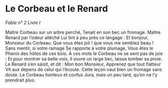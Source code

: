 # Le Corbeau et le Renard

*Fable n° 2*
*Livre I*

Maître Corbeau sur un arbre perché,
Tenait en son bec un fromage.
Maître Renard par l’odeur alléché
Lui tint à peu près ce langage :
Et bonjour, Monsieur du Corbeau.
Que vous êtes joli ! que vous me semblez beau !
Sans mentir, si votre ramage
Se rapporte à votre plumage,
Vous êtes le Phenix des hôtes de ces bois.
À ces mots le Corbeau ne se sent pas de joie :
Et pour montrer sa belle voix,
Il ouvre un large bec, laisse tomber sa proie.
Le Renard s’en saisit, et dit : Mon bon Monsieur,
Apprenez que tout flatteur
Vit aux dépens de celui qui l’écoute.
Cette leçon vaut bien un fromage sans doute.
Le Corbeau honteux et confus
Jura, mais un peu tard, qu’on ne l’y prendrait plus.
